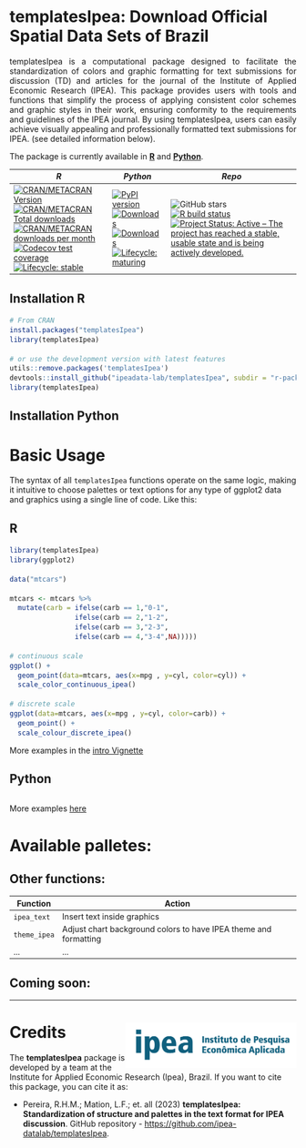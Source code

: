 # templatesIpea: Download Official Spatial Data Sets of Brazil 

<p align="justify">templatesIpea is a computational package designed to facilitate the standardization of colors and graphic formatting for text submissions for discussion (TD) and articles for the journal of the Institute of Applied Economic Research (IPEA). This package provides users with tools and functions that simplify the process of applying consistent color schemes and graphic styles in their work, ensuring conformity to the requirements and guidelines of the IPEA journal. By using templatesIpea, users can easily achieve visually appealing and professionally formatted text submissions for IPEA. (see detailed information below). </p> 




The package is currently available in [**R**](https://CRAN.R-project.org/package=templatesIpea) and [**Python**](https://pypi.org/project/templatesIpea/).

| ***R*** | ***Python*** | ***Repo***|
|-----|-----|----|
| [![CRAN/METACRAN Version](https://www.r-pkg.org/badges/version/templatesIpea)](https://CRAN.R-project.org/package=templatesIpea) <br /> [![CRAN/METACRAN Total downloads](http://cranlogs.r-pkg.org/badges/grand-total/templatesIpea?color=blue)](https://CRAN.R-project.org/package=templatesIpea) <br /> [![CRAN/METACRAN downloads per month](http://cranlogs.r-pkg.org/badges/templatesIpea?color=yellow)](https://CRAN.R-project.org/package=templatesIpea) <br /> [![Codecov test coverage](https://codecov.io/gh/ipea-datalab/templatesIpea/branch/master/graph/badge.svg)](https://app.codecov.io/gh/ipea-datalab/templatesIpea?branch=master)  <br /> [![Lifecycle: stable](https://img.shields.io/badge/lifecycle-stable-brightgreen.svg)](https://www.tidyverse.org/lifecycle/#stable) | [![PyPI version](https://badge.fury.io/py/templatesIpea.svg)](https://badge.fury.io/py/templatesIpea) <br />  [![Downloads](https://pepy.tech/badge/templatesIpea)](https://pepy.tech/project/templatesIpea) <br />  [![Downloads](https://pepy.tech/badge/templatesIpea/month)](https://pepy.tech/project/templatesIpea/month)  <br /> [![Lifecycle: maturing](https://img.shields.io/badge/lifecycle-maturing-blue.svg)](https://www.tidyverse.org/lifecycle/#maturing) |<img alt="GitHub stars" src="https://img.shields.io/github/stars/ipea-datalab/templatesIpea.svg?color=orange"> <br /> [![R build status](https://github.com/ipea-datalab/templatesIpea/workflows/R-CMD-check/badge.svg)](https://github.com/ipea-datalab/templatesIpea/actions) <br />  [![Project Status: Active – The project has reached a stable, usable state and is being actively developed.](https://www.repostatus.org/badges/latest/active.svg)](https://www.repostatus.org/#active) |



## Installation R

```R
# From CRAN
install.packages("templatesIpea")
library(templatesIpea)

# or use the development version with latest features
utils::remove.packages('templatesIpea')
devtools::install_github("ipeadata-lab/templatesIpea", subdir = "r-package")
library(templatesIpea)
```




## Installation Python


# Basic Usage

The syntax of all `templatesIpea` functions operate on the same logic, making it intuitive to choose palettes or text options for any type of ggplot2 data and graphics using a single line of code. Like this:

## R
```R
library(templatesIpea)
library(ggplot2)

data("mtcars")

mtcars <- mtcars %>%
  mutate(carb = ifelse(carb == 1,"0-1",
                ifelse(carb == 2,"1-2",
                ifelse(carb == 3,"2-3",
                ifelse(carb == 4,"3-4",NA)))))

# continuous scale
ggplot() +
  geom_point(data=mtcars, aes(x=mpg , y=cyl, color=cyl)) +
  scale_color_continuous_ipea()

# discrete scale
ggplot(data=mtcars, aes(x=mpg , y=cyl, color=carb)) +
  geom_point() +
  scale_colour_discrete_ipea()


```
More examples in the [intro Vignette](https://github.com/ipeadata-lab/ipea_templates/blob/master/R/vignettes/intro_to_templatesIpea.Rmd)

## Python
```python

```
More examples [here](https://github.com/ipea-datalab/templatesIpea/tree/master/python-package/examples) 

# Available palletes:




## Other functions:

| Function | Action|
|-----|-----|
| `ipea_text` | Insert text inside graphics |
|`theme_ipea`| Adjust chart background colors to have IPEA theme and formatting |
| ... | ... |

## Coming soon:








-----

# Credits <img align="right" src="https://github.com/ipeadata-lab/ipea_templates/blob/master/ipea.png?raw=true" alt="ipea" width="300">

The **templatesIpea** package is developed by a team at the Institute for Applied Economic Research (Ipea), Brazil. If you want to cite this package, you can cite it as:

* Pereira, R.H.M.; Mation, L.F.; et. all (2023) **templatesIpea: Standardization of structure and palettes in the text format for IPEA discussion**. GitHub repository - https://github.com/ipea-datalab/templatesIpea.



